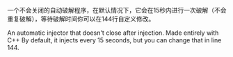 一个不会关闭的自动破解程序，在默认情况下，它会在15秒内进行一次破解（不会重复破解），等待破解时间你可以在144行自定义修改。

An automatic injector that doesn't close after injection. Made entirely with C++ By default, it injects every 15 seconds, but you can change that in line 144.
